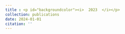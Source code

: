 ```yaml
---
title : <p id="backgroundcolor"><i>  2023  </i></p>
collection: publications
date: 2024-01-01
citation: ''
---
```

